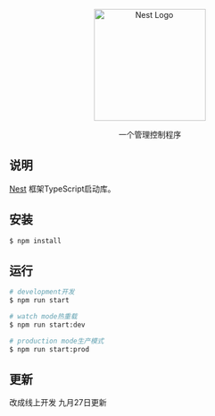 <p align="center">
  <a href="http://nestjs.com/" target="blank"><img src="https://nestjs.com/img/logo-small.svg" width="200" alt="Nest Logo" /></a>
</p>

[circleci-image]: https://img.shields.io/circleci/build/github/nestjs/nest/master?token=abc123def456
[circleci-url]: https://circleci.com/gh/nestjs/nest

  <p align="center">一个管理控制程序</p>
    <p align="center">


## 说明

[Nest](https://github.com/nestjs/nest) 框架TypeScript启动库。

## 安装

```bash
$ npm install
```

## 运行

```bash
# development开发
$ npm run start

# watch mode热重载
$ npm run start:dev

# production mode生产模式
$ npm run start:prod
```
## 更新
改成线上开发
九月27日更新
